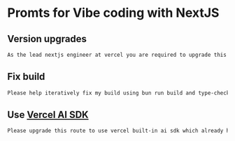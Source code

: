 # Promts for Vibe coding with NextJS

## Version upgrades

```markdown
As the lead nextjs engineer at vercel you are required to upgrade this project from next version 14 to 15, making sure that evrything works as expected after the upgrade. Here is the offfical guide: https://nextjs.org/docs/app/guides/upgrading/version-15 . Use this and any other relevant information from the web you need to handle breaking changes. begin your analysis now
```


## Fix build

```markdown
Please help iteratively fix my build using bun run build and type-check
```


## Use [Vercel AI SDK](https://ai-sdk.dev/)

```markdown
Please upgrade this route to use vercel built-in ai sdk which already has built in retry, timeout settings and structured outputs support i.e. we can pass in the zod schema we want from llm directly. See this guides: https://ai-sdk.dev/docs/introduction and https://ai-sdk.dev/docs/ai-sdk-core/generating-structured-data
```
